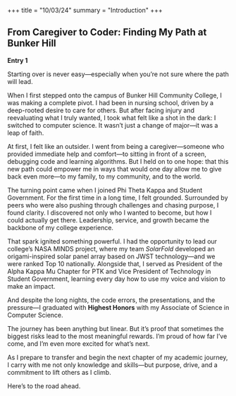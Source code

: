 +++
title = "10/03/24"
summary = "Introduction"
+++

## From Caregiver to Coder: Finding My Path at Bunker Hill

**Entry 1**

Starting over is never easy—especially when you’re not sure where the path will lead.

When I first stepped onto the campus of Bunker Hill Community College, I was making a complete pivot. I had been in nursing school, driven by a deep-rooted desire to care for others. But after facing injury and reevaluating what I truly wanted, I took what felt like a shot in the dark: I switched to computer science. It wasn’t just a change of major—it was a leap of faith.

At first, I felt like an outsider. I went from being a caregiver—someone who provided immediate help and comfort—to sitting in front of a screen, debugging code and learning algorithms. But I held on to one hope: that this new path could empower me in ways that would one day allow me to give back even more—to my family, to my community, and to the world.

The turning point came when I joined Phi Theta Kappa and Student Government. For the first time in a long time, I felt grounded. Surrounded by peers who were also pushing through challenges and chasing purpose, I found clarity. I discovered not only who I wanted to become, but how I could actually get there. Leadership, service, and growth became the backbone of my college experience.

That spark ignited something powerful. I had the opportunity to lead our college’s NASA MINDS project, where my team *SolarFold* developed an origami-inspired solar panel array based on JWST technology—and we were ranked Top 10 nationally. Alongside that, I served as President of the Alpha Kappa Mu Chapter for PTK and Vice President of Technology in Student Government, learning every day how to use my voice and vision to make an impact.

And despite the long nights, the code errors, the presentations, and the pressure—I graduated with **Highest Honors** with my Associate of Science in Computer Science.

The journey has been anything but linear. But it’s proof that sometimes the biggest risks lead to the most meaningful rewards. I’m proud of how far I’ve come, and I’m even more excited for what’s next.

As I prepare to transfer and begin the next chapter of my academic journey, I carry with me not only knowledge and skills—but purpose, drive, and a commitment to lift others as I climb.

Here’s to the road ahead.